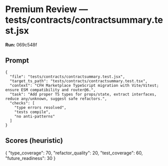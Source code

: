 # Premium Review — tests/contracts/contractsummary.test.jsx

**Run:** 069c548f

## Prompt

```
{
  "file": "tests/contracts/contractsummary.test.jsx",
  "target_ts_path": "tests/contracts/contractsummary.test.tsx",
  "context": "CFH Marketplace TypeScript migration with Vite/Vitest; ensure ESM compatibility and router@6.",
  "task": "Add proper TS types for props/state, extract interfaces, reduce any/unknown, suggest safe refactors.",
  "checks": [
    "type errors resolved",
    "tests compile",
    "no anti-patterns"
  ]
}
```

## Scores (heuristic)

{
  "type_coverage": 70,
  "refactor_quality": 20,
  "test_coverage": 60,
  "future_readiness": 30
}
